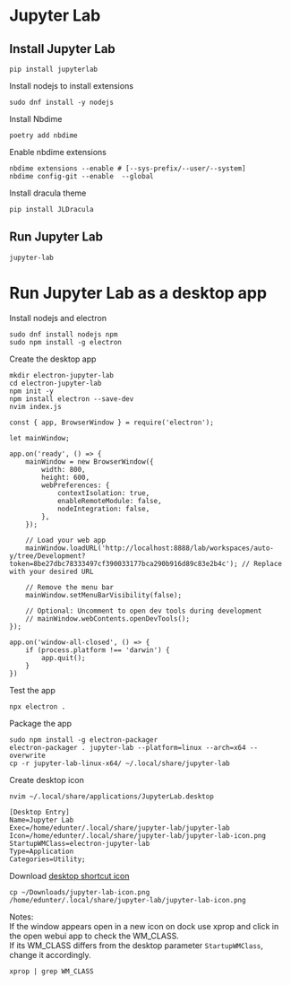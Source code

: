 # Jupyter Lab

## Install Jupyter Lab
```
pip install jupyterlab
```

Install nodejs to install extensions
```
sudo dnf install -y nodejs
```

Install Nbdime
```
poetry add nbdime
```

Enable nbdime extensions
```
nbdime extensions --enable # [--sys-prefix/--user/--system]
nbdime config-git --enable  --global
```

Install dracula theme
```
pip install JLDracula
```

## Run Jupyter Lab
```
jupyter-lab
```

# Run Jupyter Lab as a desktop app
Install nodejs and electron
```
sudo dnf install nodejs npm
sudo npm install -g electron
```

Create the desktop app
```
mkdir electron-jupyter-lab
cd electron-jupyter-lab
npm init -y
npm install electron --save-dev
nvim index.js
```
```
const { app, BrowserWindow } = require('electron');

let mainWindow;

app.on('ready', () => {
    mainWindow = new BrowserWindow({
        width: 800,
        height: 600,
        webPreferences: {
            contextIsolation: true,
            enableRemoteModule: false,
            nodeIntegration: false,
        },
    });

    // Load your web app
    mainWindow.loadURL('http://localhost:8888/lab/workspaces/auto-y/tree/Development?token=8be27dbc78333497cf390033177bca290b916d89c83e2b4c'); // Replace with your desired URL

    // Remove the menu bar
    mainWindow.setMenuBarVisibility(false);

    // Optional: Uncomment to open dev tools during development
    // mainWindow.webContents.openDevTools();
});

app.on('window-all-closed', () => {
    if (process.platform !== 'darwin') {
        app.quit();
    }
})
```

Test the app
```
npx electron .
```

Package the app
```
sudo npm install -g electron-packager
electron-packager . jupyter-lab --platform=linux --arch=x64 --overwrite
cp -r jupyter-lab-linux-x64/ ~/.local/share/jupyter-lab
```

Create desktop icon
```
nvim ~/.local/share/applications/JupyterLab.desktop
```
```
[Desktop Entry]
Name=Jupyter Lab
Exec=/home/edunter/.local/share/jupyter-lab/jupyter-lab
Icon=/home/edunter/.local/share/jupyter-lab/jupyter-lab-icon.png
StartupWMClass=electron-jupyter-lab
Type=Application
Categories=Utility;
```

Download [desktop shortcut icon](https://github.com/EDUnter/development-enviroment/blob/main/jupyter-lab/jupyter-lab-icon.png)
```
cp ~/Downloads/jupyter-lab-icon.png /home/edunter/.local/share/jupyter-lab/jupyter-lab-icon.png
```

Notes:  
If the window appears open in a new icon on dock use xprop and click in the open webui app to check the WM_CLASS.  
If its WM_CLASS differs from the desktop parameter `StartupWMClass`, change it accordingly.
```
xprop | grep WM_CLASS
```
